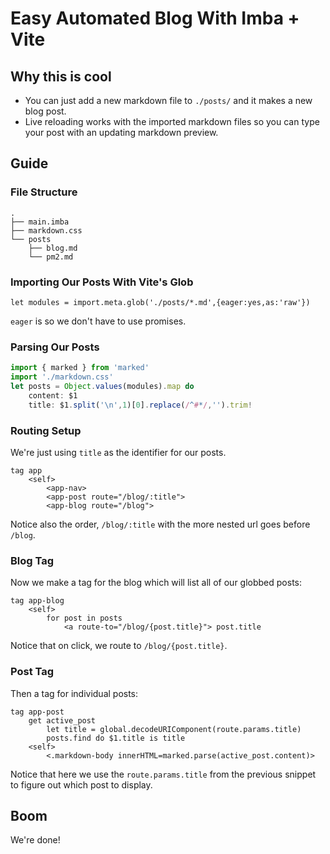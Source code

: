 # Easy Automated Blog With Imba + Vite

## Why this is cool
- You can just add a new markdown file to `./posts/`
and it makes a new blog post.
- Live reloading works with the imported markdown files
so you can type your post with an updating markdown preview.

## Guide

### File Structure
```
.
├── main.imba
├── markdown.css
└── posts
    ├── blog.md
    └── pm2.md
```

### Importing Our Posts With Vite's Glob
```
let modules = import.meta.glob('./posts/*.md',{eager:yes,as:'raw'})
```
`eager` is so we don't have to use promises.

### Parsing Our Posts
```js
import { marked } from 'marked'
import './markdown.css'
let posts = Object.values(modules).map do
	content: $1
	title: $1.split('\n',1)[0].replace(/^#*/,'').trim!
```

### Routing Setup
We're just using `title` as the identifier for our posts.
```
tag app
	<self>
		<app-nav>
		<app-post route="/blog/:title">
		<app-blog route="/blog">
```
Notice also the order, `/blog/:title` with the more nested url goes
before `/blog`.

### Blog Tag
Now we make a tag for the blog which will list all of our globbed posts:
```
tag app-blog
	<self>
		for post in posts
			<a route-to="/blog/{post.title}"> post.title
```
Notice that on click, we route to `/blog/{post.title}`.

### Post Tag
Then a tag for individual posts:
```
tag app-post
	get active_post
		let title = global.decodeURIComponent(route.params.title)
		posts.find do $1.title is title
	<self>
		<.markdown-body innerHTML=marked.parse(active_post.content)>
```
Notice that here we use the `route.params.title`
from the previous snippet to figure out which post to display.

## Boom
We're done!
